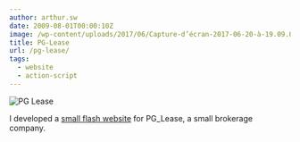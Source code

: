 ```yaml
---
author: arthur.sw
date: 2009-08-01T00:00:10Z
image: /wp-content/uploads/2017/06/Capture-d’écran-2017-06-20-à-19.09.08-thumb.png
title: PG-Lease
url: /pg-lease/
tags:
  - website
  - action-script
---
```


![PG Lease](/wp-content/uploads/2017/06/Capture-d’écran-2017-06-20-à-19.09.08.png)
 
I developed a [small flash website](http://pglease.com/) for PG_Lease, a small brokerage company.